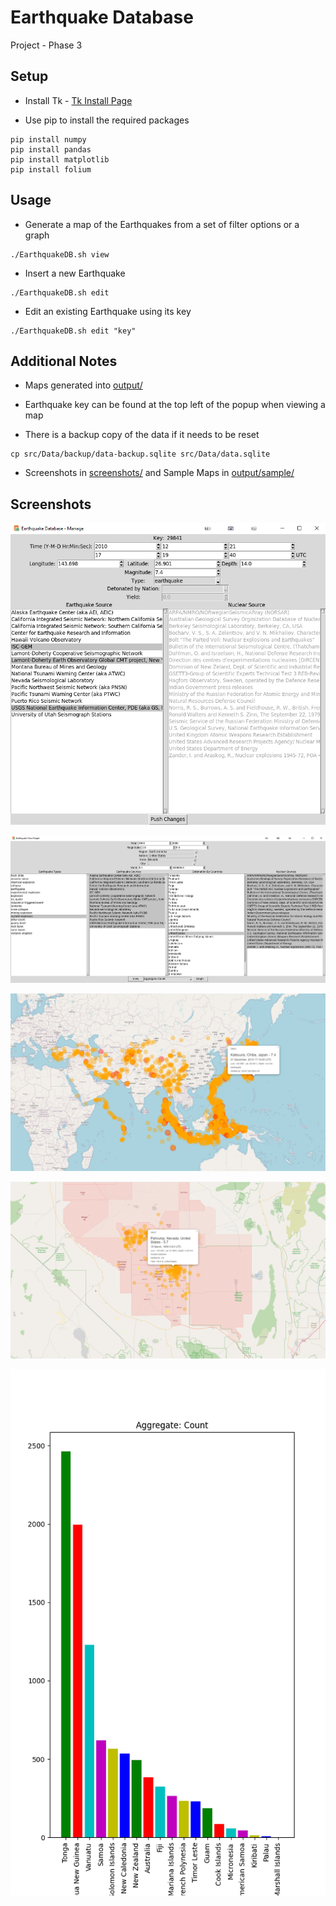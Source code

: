 # Earthquake Database

Project - Phase 3

## Setup

- Install Tk - 
[Tk Install Page](https://tkdocs.com/tutorial/install.html)

- Use pip to install the required packages
```
pip install numpy
pip install pandas
pip install matplotlib
pip install folium
```

## Usage

- Generate a map of the Earthquakes from a set of filter options or a graph
```
./EarthquakeDB.sh view
```

- Insert a new Earthquake
```
./EarthquakeDB.sh edit
```

- Edit an existing Earthquake using its key
```
./EarthquakeDB.sh edit "key"
```

## Additional Notes

- Maps generated into [output/](output/)

- Earthquake key can be found at the top left of the popup when viewing a map

- There is a backup copy of the data if it needs to be reset
```
cp src/Data/backup/data-backup.sqlite src/Data/data.sqlite
```

- Screenshots in [screenshots/](screenshots/) and Sample Maps in [output/sample/](output/sample/)

## Screenshots

![Edit Earthquake](screenshots/edit.jpg)

![View Earthquakes](screenshots/view.jpg)

![Earthquakes in Asia](screenshots/map-asia-earthquake.jpg)

![Nevada Nuclear Tests](screenshots/map-nevada-nuclear.jpg)

![Oceania Graph](screenshots/graph.png)
